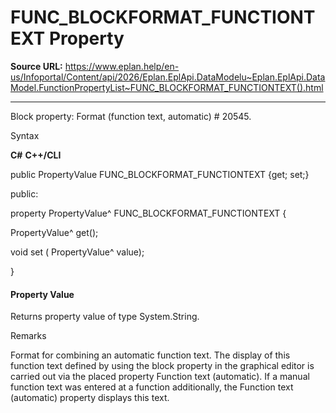 # FUNC_BLOCKFORMAT_FUNCTIONTEXT Property

**Source URL:** https://www.eplan.help/en-us/Infoportal/Content/api/2026/Eplan.EplApi.DataModelu~Eplan.EplApi.DataModel.FunctionPropertyList~FUNC_BLOCKFORMAT_FUNCTIONTEXT().html

---

Block property: Format (function text, automatic) # 20545.

Syntax

**C#**
**C++/CLI**


public PropertyValue FUNC_BLOCKFORMAT_FUNCTIONTEXT {get; set;}

public:

property PropertyValue^ FUNC_BLOCKFORMAT_FUNCTIONTEXT {

   PropertyValue^ get();

   void set (    PropertyValue^ value);

}


#### Property Value

Returns property value of type System.String.

Remarks

Format for combining an automatic function text. The display of this function text defined by using the block property in the graphical editor is carried out via the placed property Function text (automatic). If a manual function text was entered at a function additionally, the Function text (automatic) property displays this text.
